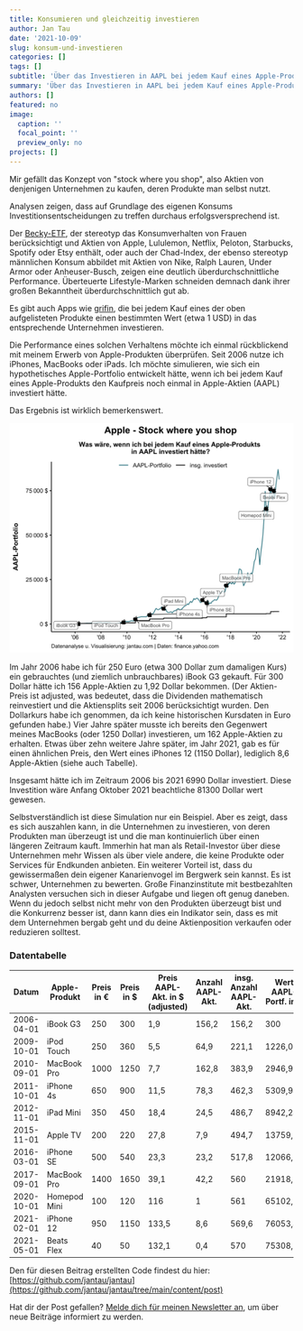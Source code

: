 ```yaml
---
title: Konsumieren und gleichzeitig investieren
author: Jan Tau
date: '2021-10-09'
slug: konsum-und-investieren
categories: []
tags: []
subtitle: 'Über das Investieren in AAPL bei jedem Kauf eines Apple-Produkts'
summary: 'Über das Investieren in AAPL bei jedem Kauf eines Apple-Produkts'
authors: []
featured: no
image:
  caption: ''
  focal_point: ''
  preview_only: no
projects: []
---
```

Mir gefällt das Konzept von "stock where you shop", also Aktien von denjenigen Unternehmen zu kaufen, deren Produkte man selbst nutzt.

Analysen zeigen, dass auf Grundlage des eigenen Konsums Investitionsentscheidungen zu treffen durchaus erfolgsversprechend ist. 

Der [Becky-ETF](https://beckyetf.com/), der stereotyp das Konsumverhalten von Frauen berücksichtigt und Aktien von Apple, Lululemon, Netflix, Peloton, Starbucks, Spotify oder Etsy enthält, oder auch der Chad-Index, der ebenso stereotyp männlichen Konsum abbildet mit Aktien von Nike, Ralph Lauren, Under Armor oder Anheuser-Busch, zeigen eine deutlich überdurchschnittliche Performance. Überteuerte Lifestyle-Marken schneiden demnach dank ihrer großen Bekanntheit überdurchschnittlich gut ab.

Es gibt auch Apps wie [grifin](https://www.grifin.com), die bei jedem Kauf eines der oben aufgelisteten Produkte einen bestimmten Wert (etwa 1 USD) in das entsprechende Unternehmen investieren.

Die Performance eines solchen Verhaltens möchte ich einmal rückblickend mit meinem Erwerb von Apple-Produkten überprüfen. Seit 2006 nutze ich iPhones, MacBooks oder iPads. Ich möchte simulieren, wie sich ein hypothetisches Apple-Portfolio entwickelt hätte, wenn ich bei jedem Kauf eines Apple-Produkts den Kaufpreis noch einmal in Apple-Aktien (AAPL) investiert hätte. 

Das Ergebnis ist wirklich bemerkenswert.

![](apple_logo.png)

Im Jahr 2006 habe ich für 250 Euro (etwa 300 Dollar zum damaligen Kurs) ein gebrauchtes (und ziemlich unbrauchbares) iBook G3 gekauft. Für 300 Dollar hätte ich 156 Apple-Aktien zu 1,92 Dollar bekommen. (Der Aktien-Preis ist adjusted, was bedeutet, dass die Dividenden mathematisch reinvestiert und die Aktiensplits seit 2006 berücksichtigt wurden. Den Dollarkurs habe ich genommen, da ich keine historischen Kursdaten in Euro gefunden habe.) Vier Jahre später musste ich bereits den Gegenwert meines MacBooks (oder 1250 Dollar) investieren, um 162 Apple-Aktien zu erhalten. Etwas über zehn weitere Jahre später, im Jahr 2021, gab es für einen ähnlichen Preis, den Wert eines iPhones 12 (1150 Dollar), lediglich 8,6 Apple-Aktien (siehe auch Tabelle).

Insgesamt hätte ich im Zeitraum 2006 bis 2021 6990 Dollar investiert. Diese Investition wäre Anfang Oktober 2021 beachtliche 81300 Dollar wert gewesen.

Selbstverständlich ist diese Simulation nur ein Beispiel. Aber es zeigt, dass es sich auszahlen kann, in die Unternehmen zu investieren, von deren Produkten man überzeugt ist und die man kontinuierlich über einen längeren Zeitraum kauft. Immerhin hat man als Retail-Investor über diese Unternehmen mehr Wissen als über viele andere, die keine Produkte oder Services für Endkunden anbieten. Ein weiterer Vorteil ist, dass du gewissermaßen dein eigener Kanarienvogel im Bergwerk sein kannst. Es ist schwer, Unternehmen zu bewerten. Große Finanzinstitute mit bestbezahlten Analysten versuchen sich in dieser Aufgabe und liegen oft genug daneben. Wenn du jedoch selbst nicht mehr von den Produkten überzeugt bist und die Konkurrenz besser ist, dann kann dies ein Indikator sein, dass es mit dem Unternehmen bergab geht und du deine Aktienposition verkaufen oder reduzieren solltest.


### Datentabelle

| Datum      | Apple-Produkt | Preis in € | Preis in $ | Preis AAPL-Akt. in $ (adjusted) | Anzahl AAPL-Akt. | insg. Anzahl AAPL-Akt. | Wert AAPL-Portf. in $ | insg. invest. in $ |
|------------|---------------|------------|------------|---------------------------------|------------------|------------------------|-----------------------|--------------------|
| 2006-04-01 | iBook G3      | 250        | 300        | 1,9                             | 156,2            | 156,2                  | 300                   | 300                |
| 2009-10-01 | iPod Touch    | 250        | 360        | 5,5                             | 64,9             | 221,1                  | 1226,05               | 660                |
| 2010-09-01 | MacBook Pro   | 1000       | 1250       | 7,7                             | 162,8            | 383,9                  | 2946,99               | 1910               |
| 2011-10-01 | iPhone 4s     | 650        | 900        | 11,5                            | 78,3             | 462,3                  | 5309,94               | 2810               |
| 2012-11-01 | iPad Mini     | 350        | 450        | 18,4                            | 24,5             | 486,7                  | 8942,24               | 3260               |
| 2015-11-01 | Apple TV      | 200        | 220        | 27,8                            | 7,9              | 494,7                  | 13759,95              | 3480               |
| 2016-03-01 | iPhone SE     | 500        | 540        | 23,3                            | 23,2             | 517,8                  | 12066,22              | 4020               |
| 2017-09-01 | MacBook Pro   | 1400       | 1650       | 39,1                            | 42,2             | 560                    | 21918,81              | 5670               |
| 2020-10-01 | Homepod Mini  | 100        | 120        | 116                             | 1                | 561                    | 65102,91              | 5790               |
| 2021-02-01 | iPhone 12     | 950        | 1150       | 133,5                           | 8,6              | 569,6                  | 76053,42              | 6940               |
| 2021-05-01 | Beats Flex    | 40         | 50         | 132,1                           | 0,4              | 570                    | 75308,55              | 6990               |

Den für diesen Beitrag erstellten Code findest du hier: [https://github.com/jantau/jantau](https://github.com/jantau/jantau/tree/main/content/post)

Hat dir der Post gefallen? [Melde dich für meinen Newsletter an](https://tinyletter.com/jantau), um über neue Beiträge informiert zu werden.